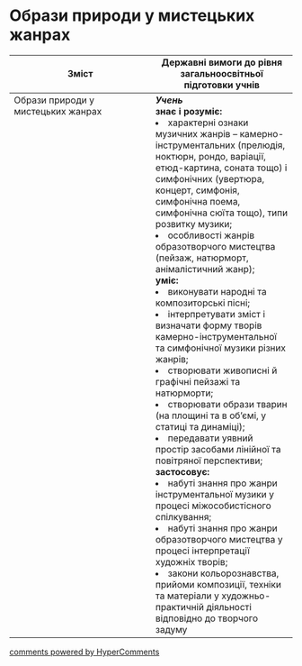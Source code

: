 <div id="hypercomments_widget" class="js-hypercomments-widget invisible"></div>

# Образи природи у мистецьких жанрах

<table>
  <tr>
    <td width="50%" align="center"><b>Зміст</b></td>
    <td width="50%" align="center"><b>Державні вимоги до рівня загальноосвітньої підготовки учнів</b></td>
  </tr>
<tbody>
  <tr>
<td width="50%" style="vertical-align:top !important;">Образи природи у мистецьких жанрах
</td>
<td width="50%" style="vertical-align:top !important;">
<b><i>Учень</i></b><br>
<b>знає і розуміє:</b>
<li>характерні ознаки музичних жанрів – камерно-інструментальних (прелюдія, ноктюрн, рондо, варіації, етюд-картина, соната тощо) і симфонічних (увертюра, концерт, симфонія, симфонічна поема, симфонічна сюїта тощо), типи розвитку музики;</li>
<li>особливості жанрів образотворчого мистецтва (пейзаж, натюрморт, анімалістичний жанр);</li>
<b>уміє:</b>
<li>виконувати народні та композиторські пісні;</li>
<li>інтерпретувати зміст і визначати форму творів камерно-інструментальної та симфонічної музики різних жанрів;</li>
<li>створювати живописні й графічні пейзажі та натюрморти;</li>
<li>створювати образи тварин (на площині та в об’ємі, у статиці та динаміці);</li>
<li>передавати уявний простір засобами лінійної та повітряної перспективи;</li>
<b>застосовує:</b>
<li>набуті знання про жанри інструментальної музики у процесі міжособистісного спілкування;</li>
<li>набуті знання про жанри образотворчого мистецтва у процесі інтерпретації художніх творів;</li>
<li>закони кольорознавства, прийоми композиції, техніки та матеріали у художньо-практичній діяльності відповідно до творчого задуму</li>
</td>
  </tr>
</tbody>
</table>

<div class="js-hypercomments-container">
<a href="http://hypercomments.com" class="hc-link" title="comments widget">comments powered by HyperComments</a>
</div>